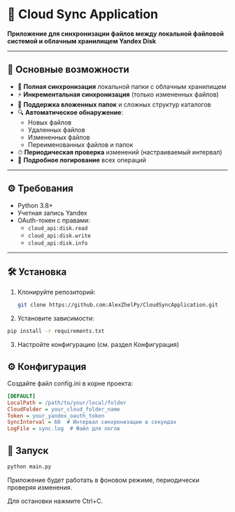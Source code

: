 # 🚀 Cloud Sync Application

**Приложение для синхронизации файлов между локальной файловой системой и облачным хранилищем Yandex Disk**

---

## 📌 Основные возможности

- 🔄 **Полная синхронизация** локальной папки с облачным хранилищем
- ⚡ **Инкрементальная синхронизация** (только измененных файлов)
- 📂 **Поддержка вложенных папок** и сложных структур каталогов
- 🔍 **Автоматическое обнаружение**:
  - Новых файлов
  - Удаленных файлов
  - Измененных файлов
  - Переименованных файлов и папок
- ⏱ **Периодическая проверка** изменений (настраиваемый интервал)
- 📝 **Подробное логирование** всех операций

---

## ⚙️ Требования

- Python 3.8+
- Учетная запись Yandex
- OAuth-токен с правами:
  - `cloud_api:disk.read`
  - `cloud_api:disk.write`
  - `cloud_api:disk.info`

---

## 🛠 Установка

1. Клонируйте репозиторий:
   ```bash
   git clone https://github.com:AlexZhelPy/CloudSyncApplication.git
   ```
   
2. Установите зависимости:
  ```bash
  pip install -r requirements.txt
  ```

3. Настройте конфигурацию (см. раздел Конфигурация)

## ⚙️ Конфигурация
Создайте файл config.ini в корне проекта:

```ini
[DEFAULT]
LocalPath = /path/to/your/local/folder
CloudFolder = your_cloud_folder_name
Token = your_yandex_oauth_token
SyncInterval = 60  # Интервал синхронизации в секундах
LogFile = sync.log  # Файл для логов
```

## 🚀 Запуск
```bash
python main.py
```

Приложение будет работать в фоновом режиме, периодически проверяя изменения.

Для остановки нажмите Ctrl+C.

